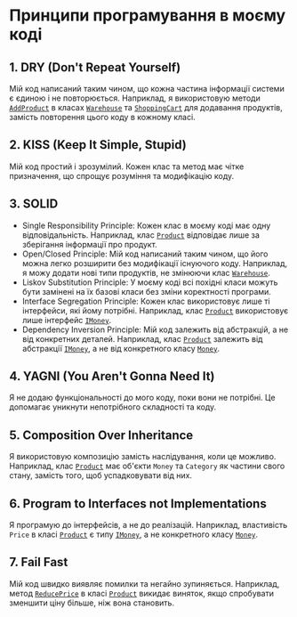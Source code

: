 # Принципи програмування в моєму коді

## 1. DRY (Don't Repeat Yourself)
Мій код написаний таким чином, що кожна частина інформації системи є єдиною і не повторюється. Наприклад, я використовую методи [`AddProduct`](https://github.com/VikaDrozhak7/Lab_kpz/blob/9c5a1b632fc52bd73cff509725fb175515ad6d25/ConsoleApp/Program.cs#L98) в класах [`Warehouse`](https://github.com/VikaDrozhak7/Lab_kpz/blob/9983eab50bf0128dd6d2e8fe9e67581b698f406c/ConsoleApp/Program.cs#L74) та [`ShoppingCart`](https://github.com/VikaDrozhak7/Lab_kpz/blob/9983eab50bf0128dd6d2e8fe9e67581b698f406c/ConsoleApp/Program.cs#L98) для додавання продуктів, замість повторення цього коду в кожному класі.

## 2. KISS (Keep It Simple, Stupid)
Мій код простий і зрозумілий. Кожен клас та метод має чітке призначення, що спрощує розуміння та модифікацію коду.

## 3. SOLID
- Single Responsibility Principle: Кожен клас в моєму коді має одну відповідальність. Наприклад, клас [`Product`](https://github.com/VikaDrozhak7/Lab_kpz/blob/9983eab50bf0128dd6d2e8fe9e67581b698f406c/ConsoleApp/Program.cs#L54) відповідає лише за зберігання інформації про продукт.
- Open/Closed Principle: Мій код написаний таким чином, що його можна легко розширити без модифікації існуючого коду. Наприклад, я можу додати нові типи продуктів, не змінюючи клас  [`Warehouse`](https://github.com/VikaDrozhak7/Lab_kpz/blob/9983eab50bf0128dd6d2e8fe9e67581b698f406c/ConsoleApp/Program.cs#L74).
- Liskov Substitution Principle: У моєму коді всі похідні класи можуть бути замінені на їх базові класи без зміни коректності програми.
- Interface Segregation Principle: Кожен клас використовує лише ті інтерфейси, які йому потрібні. Наприклад, клас [`Product`](https://github.com/VikaDrozhak7/Lab_kpz/blob/9983eab50bf0128dd6d2e8fe9e67581b698f406c/ConsoleApp/Program.cs#L54) використовує лише інтерфейс [`IMoney`](https://github.com/VikaDrozhak7/Lab_kpz/blob/9983eab50bf0128dd6d2e8fe9e67581b698f406c/ConsoleApp/Program.cs#L12).
- Dependency Inversion Principle: Мій код залежить від абстракцій, а не від конкретних деталей. Наприклад, клас [`Product`](https://github.com/VikaDrozhak7/Lab_kpz/blob/9983eab50bf0128dd6d2e8fe9e67581b698f406c/ConsoleApp/Program.cs#L54) залежить від абстракції [`IMoney`](https://github.com/VikaDrozhak7/Lab_kpz/blob/9983eab50bf0128dd6d2e8fe9e67581b698f406c/ConsoleApp/Program.cs#L12), а не від конкретного класу [`Money`](https://github.com/VikaDrozhak7/Lab_kpz/blob/9983eab50bf0128dd6d2e8fe9e67581b698f406c/ConsoleApp/Program.cs#L4).

## 4. YAGNI (You Aren't Gonna Need It)
Я не додаю функціональності до мого коду, поки вони не потрібні. Це допомагає уникнути непотрібного складності та коду.

## 5. Composition Over Inheritance
Я використовую композицію замість наслідування, коли це можливо. Наприклад, клас [`Product`](https://github.com/VikaDrozhak7/Lab_kpz/blob/9983eab50bf0128dd6d2e8fe9e67581b698f406c/ConsoleApp/Program.cs#L54) має об'єкти `Money` та `Category` як частини свого стану, замість того, щоб успадковувати від них.

## 6. Program to Interfaces not Implementations
Я програмую до інтерфейсів, а не до реалізацій. Наприклад, властивість `Price` в класі [`Product`](https://github.com/VikaDrozhak7/Lab_kpz/blob/9983eab50bf0128dd6d2e8fe9e67581b698f406c/ConsoleApp/Program.cs#L54) є типу [`IMoney`](https://github.com/VikaDrozhak7/Lab_kpz/blob/9983eab50bf0128dd6d2e8fe9e67581b698f406c/ConsoleApp/Program.cs#L12), а не конкретного класу [`Money`](https://github.com/VikaDrozhak7/Lab_kpz/blob/9983eab50bf0128dd6d2e8fe9e67581b698f406c/ConsoleApp/Program.cs#L4).

## 7. Fail Fast
Мій код швидко виявляє помилки та негайно зупиняється. Наприклад, метод [`ReducePrice`](https://github.com/VikaDrozhak7/Lab_kpz/blob/9983eab50bf0128dd6d2e8fe9e67581b698f406c/ConsoleApp/Program.cs#L64) в класі [`Product`](https://github.com/VikaDrozhak7/Lab_kpz/blob/9983eab50bf0128dd6d2e8fe9e67581b698f406c/ConsoleApp/Program.cs#L54) викидає виняток, якщо спробувати зменшити ціну більше, ніж вона становить.
